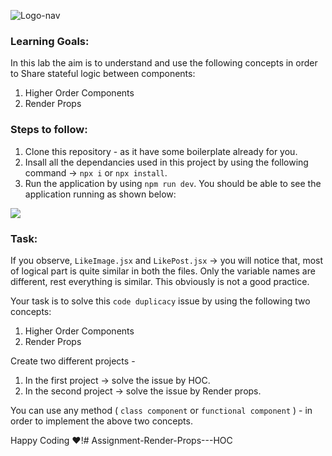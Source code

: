 ![Logo-nav](https://s3.ap-south-1.amazonaws.com/kalvi-education.github.io/front-end-web-development/Kalvium-Logo.png)

### Learning Goals:

In this lab the aim is to understand and use the following concepts in order to  Share stateful logic between components:

1. Higher Order Components
2. Render Props

### Steps to follow:

1. Clone this repository - as it have some boilerplate already for you.
2. Insall all the dependancies used in this project by using the following command -> `npx i` or `npx install`.
3. Run the application by using `npm run dev`. You should be able to see the application running as shown below:

![](https://s3.ap-south-1.amazonaws.com/kalvi-education.github.io/front-end-web-development/hoc-render-props-react.gif)


### Task:

If you observe, `LikeImage.jsx` and `LikePost.jsx` -> you will notice that, most of logical part is quite similar in both the files. Only the variable names are different, rest everything is similar. This obviously is not a good practice. 

Your task is to solve this `code duplicacy` issue by using the following two concepts:

1. Higher Order Components
2. Render Props

Create two different projects - 

1. In the first project -> solve the issue by HOC.
2. In the second project -> solve the issue by Render props.

You can use any method  ( `class component` or `functional component` ) - in order to implement the above two concepts.

Happy Coding ❤️!# Assignment-Render-Props---HOC
